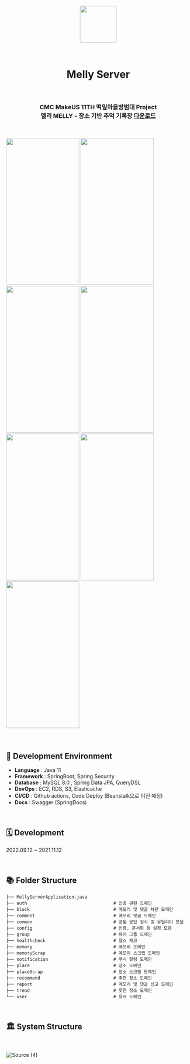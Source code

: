 <p align="center"><img src="https://user-images.githubusercontent.com/82302520/201555435-61b2b766-3b0b-4aa3-81c2-a185dccd5e2b.png"  width="100" height="100"></p>
<br>
<div align="center">
<h1>Melly Server</h1>

  <br>
<h3>CMC MakeUS 11TH 떡잎마을방범대 Project <br>
  멜리 MELLY - 장소 기반 추억 기록장 <a href=https://apps.apple.com/kr/app/%EB%A9%9C%EB%A6%AC-melly-%EC%9E%A5%EC%86%8C-%EA%B8%B0%EB%B0%98-%EC%B6%94%EC%96%B5-%EA%B8%B0%EB%A1%9D%EC%9E%A5/id6444202109>다운로드</a></h3>
</div>
<br>
<br>
<div text-align: center>
<img src="https://user-images.githubusercontent.com/82302520/201556888-178a06ed-6839-43da-8194-5f48739d059d.png"  width="200" height="400">
<img src="https://user-images.githubusercontent.com/82302520/201556895-0a567bee-c4c4-466f-8615-7a804545b848.png"  width="200" height="400">
<img src="https://user-images.githubusercontent.com/82302520/201556897-a05261d3-cd7e-436b-958e-eb8ecf38f3de.png"  width="200" height="400">
<img src="https://user-images.githubusercontent.com/82302520/201556901-cd4c2cc2-0bed-4aab-8e4e-6fffe591f1d1.png"  width="200" height="400">
<img src="https://user-images.githubusercontent.com/82302520/201556904-011e7f3f-2482-48b3-bd43-21220bc6d4bb.png" width="200" height="400">
<img src="https://user-images.githubusercontent.com/82302520/201556908-fec9b1ae-606a-4641-b24e-e02b912c7611.png"  width="200" height="400">
<img src="https://user-images.githubusercontent.com/82302520/201556911-7ba9767c-57c9-4180-935d-17dd6f22e391.png" width="200" height="400">
  </div>

<br>
<br>

## 📕 Development Environment

- <b>Language</b> :  Java 11
- <b>Framework</b> :  SpringBoot, Spring Security
- <b>Database</b> : MySQL 8.0 , Spring Data JPA, QueryDSL
- <b>DevOps</b> : EC2, RDS, S3, Elasticache
- <b>CI/CD</b> : Github actions, Code Deploy (Beanstalk으로 이전 예정)
- <b>Docs</b> : Swagger (SpringDocs)

<br>

## 🗓 Development

2022.09.12 ~ 2021.11.12

<br>

## 📚 Folder Structure

```
├── MellyServerApplication.java
├── auth                                 # 인증 관련 도메인
├── block                                # 메모리 및 댓글 차단 도메인
├── comment                              # 메모리 댓글 도메인
├── common                               # 공통 응답 형식 및 유틸리티 모음
├── config                               # 인증, 문서화 등 설정 모음
├── group                                # 유저 그룹 도메인
├── healthcheck                          # 헬스 체크
├── memory                               # 메모리 도메인
├── memoryScrap                          # 메모리 스크랩 도메인
├── notification                         # 푸시 알림 도메인
├── place                                # 장소 도메인
├── placeScrap                           # 장소 스크랩 도메인
├── recommend                            # 추천 장소 도메인
├── report                               # 메모리 및 댓글 신고 도메인
├── trend                                # 핫한 장소 도메인
└── user                                 # 유저 도메인

```

<br>

## 🏛 System Structure

<br>

![Source (4)](https://github.com/CMC11th-Melly/Melly_Server/assets/82302520/5553f1ef-acea-4940-9e2f-686483aa02f4)
